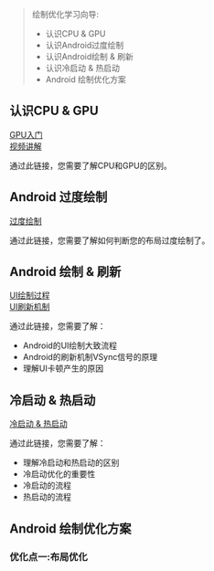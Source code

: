 > 绘制优化学习向导:  
> 
> - 认识CPU & GPU
> - 认识Android过度绘制
> - 认识Android绘制 & 刷新
> - 认识冷启动 & 热启动
> - Android 绘制优化方案

## 认识CPU & GPU

[GPU入门](https://www.cnblogs.com/hutao886/p/6702098.html)  
[视频讲解](https://www.bilibili.com/video/BV165411x7Sq?from=search&seid=15598905951028601162)

通过此链接，您需要了解CPU和GPU的区别。

## Android 过度绘制

[过度绘制](https://blog.csdn.net/zxc123e/article/details/71750786)

通过此链接，您需要了解如何判断您的布局过度绘制了。

## Android 绘制 & 刷新

[UI绘制过程](https://www.cnblogs.com/joahyau/p/11294970.html)  
[UI刷新机制](https://zhuanlan.zhihu.com/p/114097314)  

通过此链接，您需要了解： 

- Android的UI绘制大致流程 
- Android的刷新机制VSync信号的原理
- 理解UI卡顿产生的原因

## 冷启动 & 热启动

[冷启动 & 热启动](https://www.cnblogs.com/sppzcr/p/11498038.html)

通过此链接，您需要了解： 

- 理解冷启动和热启动的区别
- 冷启动优化的重要性
- 冷启动的流程
- 热启动的流程

## Android 绘制优化方案

### 优化点一:布局优化

